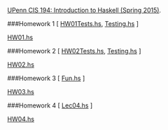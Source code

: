 [UPenn CIS 194: Introduction to Haskell (Spring 2015)](http://www.seas.upenn.edu/~cis194/spring15/).

###Homework 1
[ [HW01Tests.hs](https://github.com/RahnX/UPenn-Haskell-2015/blob/master/Homework_1/HW01Tests.hs),
[Testing.hs](https://github.com/RahnX/UPenn-Haskell-2015/blob/master/Homework_1/Testing.hs) ]

[HW01.hs](https://github.com/RahnX/UPenn-Haskell-2015/blob/master/Homework_1/HW01.hs)

###Homework 2
[ [HW02Tests.hs](https://github.com/RahnX/UPenn-Haskell-2015/blob/master/Homework_2/HW02Tests.hs), [Testing.hs](https://github.com/RahnX/UPenn-Haskell-2015/blob/master/Homework_2/Testing.hs) ]

[HW02.hs](https://github.com/RahnX/UPenn-Haskell-2015/blob/master/Homework_2/HW02.hs)

###Homework 3
[ [Fun.hs](https://github.com/RahnX/UPenn-Haskell-2015/blob/master/Homework_3/Fun.hs) ]

[HW03.hs](https://github.com/RahnX/UPenn-Haskell-2015/blob/master/Homework_3/HW03.hs)

###Homework 4
[ [Lec04.hs](https://github.com/RahnX/UPenn-Haskell-2015/blob/master/Homework_4/Lec04.hs) ]

[HW04.hs](https://github.com/RahnX/UPenn-Haskell-2015/blob/master/Homework_4/HW04.hs)
